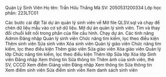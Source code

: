 Quản Lý Sinh Viên
Họ tên: Trần Hữu Thắng
Mã SV: 2050531200334
Lớp học phần: 223LTC01

Các bước cài đặt
Tải dự án quản lý sinh viên về
Mở file QLSV.sql và chạy để chèn dữ liệu mẫu vào cơ sở dữ liệu.
Mở dự án quản lý sinh viên.
Tìm và thay đổi chuỗi kết nối trong phần <connectionStrings> của file cấu hình.
Chạy dự án.
Các tính năng
Admin
Đăng nhập
Quản lý sinh viên
Chức năng tìm kiếm, lọc theo điều kiện
Thêm sinh viên
Sửa sinh viên
Xóa sinh viên
Quản lý giáo viên
Chức năng tìm kiếm, lọc theo điều kiện
Thêm giáo viên
Sửa giáo viên
Xóa giáo viên
Quản lý lớp
Chức năng tìm kiếm, lọc theo điều kiện
Thêm lớp
Sửa lớp
Xóa lớp
Sinh viên
Đăng nhập
Xem thông tin
Sửa thông tin
Thêm ảnh của sinh viên, thẻ SV, CCCD
Xem điểm
Giảng viên
Đăng nhập
Xem thông tin
Sửa thông tin
Xem điểm sinh viên
Sửa điểm sinh viên
Xem danh sách sinh viên
